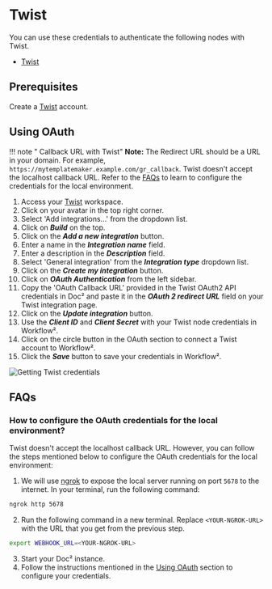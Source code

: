 # Twist

You can use these credentials to authenticate the following nodes with Twist.
- [Twist](/workflow/integrations/nodes/workflow-nodes-base.twist/)

## Prerequisites

Create a [Twist](https://twist.com/) account.

## Using OAuth

!!! note " Callback URL with Twist"
    **Note:** The Redirect URL should be a URL in your domain. For example, `https://mytemplatemaker.example.com/gr_callback`. Twist doesn't accept the localhost callback URL. Refer to the [FAQs](#how-to-configure-the-oauth-credentials-for-the-local-environment) to learn to configure the credentials for the local environment.


1. Access your [Twist](https://twist.com) workspace.
2. Click on your avatar in the top right corner.
3. Select 'Add integrations...' from the dropdown list.
4. Click on ***Build*** on the top.
5. Click on the ***Add a new integration*** button.
6. Enter a name in the ***Integration name*** field.
7. Enter a description in the ***Description*** field.
8. Select 'General integration' from the ***Integration type*** dropdown list.
9. Click on the ***Create my integration*** button.
10. Click on ***OAuth Authentication*** from the left sidebar.
11. Copy the 'OAuth Callback URL' provided in the Twist OAuth2 API credentials in Doc² and paste it in the ***OAuth 2 redirect URL*** field on your Twist integration page.
12. Click on the ***Update integration*** button.
13. Use the ***Client ID*** and ***Client Secret*** with your Twist node credentials in Workflow².
14. Click on the circle button in the OAuth section to connect a Twist account to Workflow².
15. Click the ***Save*** button to save your credentials in Workflow².

![Getting Twist credentials](/_images/integrations/credentials/twist/using-oauth.gif)

## FAQs

### How to configure the OAuth credentials for the local environment?
Twist doesn't accept the localhost callback  URL. However, you can follow the steps mentioned below to configure the OAuth credentials for the local environment:
1. We will use [ngrok](https://ngrok.com/) to expose the local server running on port `5678` to the internet. In your terminal, run the following command:
```sh
ngrok http 5678
```
2. Run the following command in a new terminal. Replace `<YOUR-NGROK-URL>` with the URL that you get from the previous step.
```sh
export WEBHOOK_URL=<YOUR-NGROK-URL>
```
3. Start your Doc² instance.
4. Follow the instructions mentioned in the [Using OAuth](#using-oauth) section to configure your credentials.
